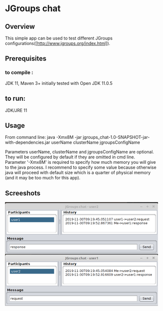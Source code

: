 # JGroups chat

## Overview

This simple app can be used to test different JGroups configurations([http://www.jgroups.org/index.html]).

## Prerequisites

### to compile :
JDK 11, Maven 3+
initially tested with Open JDK 11.0.5

## to run:
JDK/JRE 11


## Usage

From command line:
    java -Xmx8M -jar jgroups_chat-1.0-SNAPSHOT-jar-with-dependencies.jar userName clusterName jgroupsConfigName
    
Parameters userName, clusterName and jgroupsConfigName are optional. They will be configured by default if they are omitted in cmd line.    
Parameter '-Xmx8M' is required to specify how much memory you will give to the java process. I recommend to specify some value because 
otherwise java will proceed with default size which is a quarter of physical memory (and it may be  too much for this app).

## Screeshots
![Two instances of app](jgroups_chat_screenshot.png)   